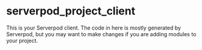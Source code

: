 # serverpod_project_client

This is your Serverpod client. The code in here is mostly generated by
Serverpod, but you may want to make changes if you are adding modules to your
project.
